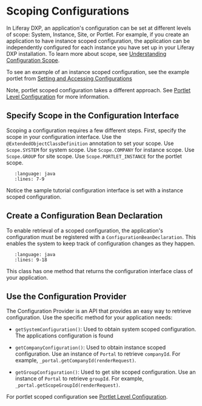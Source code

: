 # Scoping Configurations

In Liferay DXP, an application's configuration can be set at different levels of scope: System, Instance, Site, or Portlet. For example, if you create an application to have instance scoped configuration, the application can be independently configured for each instance you have set up in your Liferay DXP installation. To learn more about scope, see [Understanding Configuration Scope](../../../system-administration/configuring-liferay/understanding-configuration-scope.md).

To see an example of an instance scoped configuration, see the example portlet from [Setting and Accessing Configurations](./setting-and-accessing-configurations.md)

Note, portlet scoped configuration takes a different approach. See [Portlet Level Configuration](./portlet-level-configuration.md) for more information.

## Specify Scope in the Configuration Interface

Scoping a configuration requires a few different steps. First, specify the scope in your configuration interface. Use the `@ExtendedObjectClassDefinition` annotation to set your scope. Use `Scope.SYSTEM` for system scope. Use `Scope.COMPANY` for instance scope. Use `Scope.GROUP` for site scope. Use `Scope.PORTLET_INSTANCE` for the portlet scope.

```literalinclude:: ./scoping-configurations/resources/liferay-n2f3.zip/n2f3-web/src/main/java/com/acme/n2f3/web/internal/configuration/N2F3WebConfiguration.java
   :language: java
   :lines: 7-9
```

Notice the sample tutorial configuration interface is set with a instance scoped configuration.

## Create a Configuration Bean Declaration

To enable retrieval of a scoped configuration, the application's configuration must be registered with a `ConfigurationBeanDeclaration`. This enables the system to keep track of configuration changes as they happen.

```literalinclude:: ./scoping-configurations/resources/liferay-n2f3.zip/n2f3-web/src/main/java/com/acme/n2f3/web/internal/settings/definition/N2F3WebConfigurationBeanDeclaration.java
   :language: java
   :lines: 9-18
```

This class has one method that returns the configuration interface class of your application.

## Use the Configuration Provider

The Configuration Provider is an API that provides an easy way to retrieve configuration. Use the specific method for your application needs:

* `getSystemConfiguration()`: Used to obtain system scoped configuration. The applications configuration is found 

* `getCompanyConfiguration()`: Used to obtain instance scoped configuration. Use an instance of `Portal` to retrieve `companyId`. For example, `_portal.getCompanyId(renderRequest)`.

* `getGroupConfiguration()`: Used to get site scoped configuration. Use an instance of `Portal` to retrieve `groupId`. For example, `_portal.getScopeGroupId(renderRequest)`.

For portlet scoped configuration see [Portlet Level Configuration](./portlet-level-configuration.md).